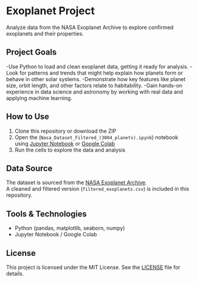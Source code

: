 # Exoplanet Project

Analyze data from the NASA Exoplanet Archive to explore confirmed exoplanets and their properties.

## Project Goals
-Use Python to load and clean exoplanet data, getting it ready for analysis.
-Look for patterns and trends that might help explain how planets form or behave in other solar systems.
-Demonstrate how key features like planet size, orbit length, and other factors relate to habitability.
-Gain hands-on experience in data science and astronomy by working with real data and applying machine learning.

## How to Use
1. Clone this repository or download the ZIP
2. Open the (`Nasa_Dataset_Filtered_(3004_planets).ipynb`) notebook using [Jupyter Notebook](https://jupyter.org/) or [Google Colab](https://colab.research.google.com/)
3. Run the cells to explore the data and analysis

## Data Source
The dataset is sourced from the [NASA Exoplanet Archive](https://exoplanetarchive.ipac.caltech.edu/).  
A cleaned and filtered version (`filtered_exoplanets.csv`) is included in this repository.

## Tools & Technologies
- Python (pandas, matplotlib, seaborn, numpy)
- Jupyter Notebook / Google Colab

## License
This project is licensed under the MIT License. See the [LICENSE](LICENSE) file for details.
